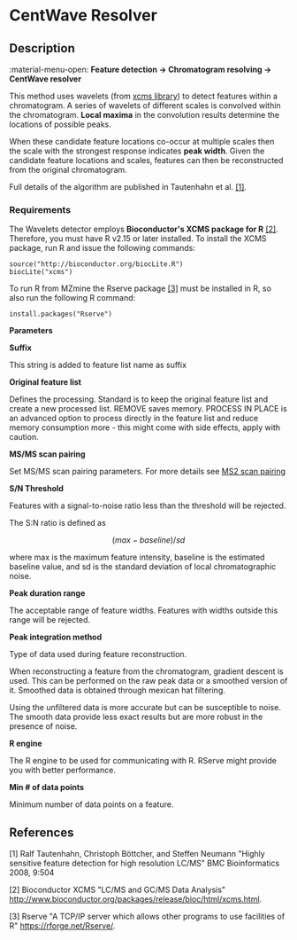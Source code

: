 # **CentWave Resolver**

## **Description**

:material-menu-open: **Feature detection → Chromatogram resolving → CentWave resolver**

This method uses wavelets (from [xcms library](http://www.bioconductor.org/packages/release/bioc/html/xcms.html)) to detect features within a chromatogram. A series of wavelets of different scales is convolved within the chromatogram. **Local maxima** in the convolution results determine the locations of possible peaks. 

When these candidate feature locations co-occur at multiple scales then the scale with the strongest response indicates **peak width**. Given the candidate feature locations and scales, features can then be reconstructed from the original chromatogram. 

Full details of the algorithm are published in Tautenhahn et al. [[1]](#references).

### **Requirements**

The Wavelets detector employs **Bioconductor's XCMS package for R** [[2]](#references). Therefore, you must have R v2.15 or later installed. To install the XCMS package, run R and issue the following commands:

    source("http://bioconductor.org/biocLite.R")
    biocLite("xcms")

To run R from MZmine the Rserve package [[3]](#references) must be installed in R, so also run the following R command:

    install.packages("Rserve")

**Parameters**

**Suffix**

This string is added to feature list name as suffix

**Original feature list**

Defines the processing. Standard is to keep the original feature list and create a new processed list. REMOVE saves memory. PROCESS IN PLACE is an advanced option to process directly in the feature list and reduce memory consumption more - this might come with side effects, apply with caution.

**MS/MS scan pairing**

Set MS/MS scan pairing parameters. For more details see [MS2 scan pairing](..//featdet_ms2_scan_pairing/ms2_scan_pairing.md)

**S/N Threshold**

Features with a signal-to-noise ratio less than the threshold will be rejected. 

The S:N ratio is defined as 

$$(max - baseline) / sd$$

where max is the maximum feature intensity, baseline is the estimated baseline value, and sd is the standard deviation of local chromatographic noise.

[//]: # (Peak scales)

[//]: # (The range of peak scales to search for. Scales are expressed as RT values &#40;minutes&#41; and correspond to the range of wavelet scales that will be applied to the chromatogram. If the minimum scale is too small then noise may be detected as peaks. If the maximum scale is to low then broad peaks may be ignored.)

**Peak duration range**

The acceptable range of feature widths. Features with widths outside this range will be rejected.

**Peak integration method**

Type of data used during feature reconstruction.

When reconstructing a feature from the chromatogram, gradient descent is used. This can be performed on the raw peak data or a smoothed version of it. Smoothed data is obtained through mexican hat filtering.

Using the unfiltered data is more accurate but can be susceptible to noise. The smooth data provide less exact results but are more robust in the presence of noise.

**R engine**

The R engine to be used for communicating with R. RServe might provide you with better performance.

**Min # of data points**

Minimum number of data points on a feature.

## **References**

[1] Ralf Tautenhahn, Christoph Böttcher, and Steffen Neumann "Highly sensitive feature detection for high resolution LC/MS" BMC Bioinformatics 2008, 9:504

[2] Bioconductor XCMS "LC/MS and GC/MS Data Analysis" http://www.bioconductor.org/packages/release/bioc/html/xcms.html.

[3] Rserve "A TCP/IP server which allows other programs to use facilities of R" https://rforge.net/Rserve/.